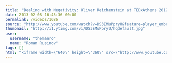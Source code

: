 ```yaml
---
title: "Dealing with Negativity: Oliver Reichenstein at TEDxAthens 2012"
date: 2013-02-08 16:45:36 00:00
permalink: /videos/1686
source: "http://www.youtube.com/watch?v=DS3EMuPpryU&feature=player_embedded"
thumbnail: "http://i1.ytimg.com/vi/DS3EMuPpryU/hqdefault.jpg"
user:
  username: "themanro"
  name: "Roman Rusinov"
tags: []
html: "<iframe width=\"640\" height=\"360\" src=\"http://www.youtube.com/embed/DS3EMuPpryU?wmode=transparent&feature=oembed\" frameborder=\"0\" allowfullscreen></iframe>"
---
```


